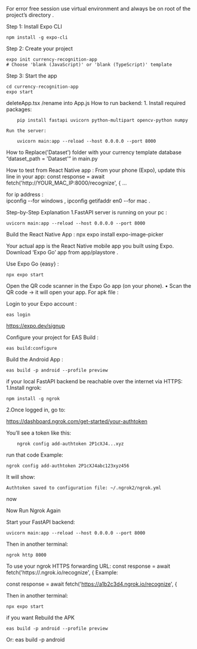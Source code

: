 For error free session use virtual environment and always be on root of the project’s directory .

Step 1: Install Expo CLI

	npm install -g expo-cli
 
Step 2: Create your project

	expo init currency-recognition-app
	# Choose 'blank (JavaScript)' or 'blank (TypeScript)' template
 
Step 3: Start the app

	cd currency-recognition-app
	expo start
deleteApp.tsx /rename into  App.js
How to run backend:
    1. Install required packages:
    
		pip install fastapi uvicorn python-multipart opencv-python numpy
  
	Run the server:
 
		uvicorn main:app --reload --host 0.0.0.0 --port 8000 
  
How to Replace('Dataset') folder with your currency template database
“dataset_path = 'Dataset'” in main.py 

How to test from React Native app :
From your phone (Expo), update this line in your app:
	const response = await fetch('http://YOUR_MAC_IP:8000/recognize', { …

for ip address :	
	ipconfig    --for windows ,
	ipconfig getifaddr en0   --for mac .

Step-by-Step Explanation
1.FastAPI server is running on your pc :

	uvicorn main:app --reload --host 0.0.0.0 --port 8000
 
Build the React Native App :
	npx expo install expo-image-picker


Your actual app is the React Native mobile app you built using Expo.
Download ‘Expo Go’ app from app/playstore .

Use Expo Go {easy} : 

	npx expo start 
 
Open the QR code scanner in the Expo Go app (on your phone).
    • Scan the QR code → it will open your app.
For apk file :

Login to your Expo account :

	eas login 
https://expo.dev/signup

Configure your project for EAS Build : 

	eas build:configure

Build the Android App :

	eas build -p android --profile preview

if your local FastAPI backend be reachable over the internet via HTTPS:
1.Install ngrok:

	npm install -g ngrok
 
2.Once logged in, go to:

https://dashboard.ngrok.com/get-started/your-authtoken

You’ll see a token like this:

		ngrok config add-authtoken 2P1cXJ4...xyz
run that code 
Example:

	ngrok config add-authtoken 2P1cXJ4abc123xyz456
It will show:

	Authtoken saved to configuration file: ~/.ngrok2/ngrok.yml
now

Now Run Ngrok Again

Start your FastAPI backend:

	uvicorn main:app --reload --host 0.0.0.0 --port 8000
Then in another terminal:

	ngrok http 8000
 
To use your ngrok HTTPS forwarding URL:
const response = await fetch('https://<your-ngrok-id>.ngrok.io/recognize', {
Example:

const response = await fetch('https://a1b2c3d4.ngrok.io/recognize', {

Then in another terminal:

	npx expo start
 
if you want Rebuild the APK

	eas build -p android --profile preview
Or:
	eas build -p android



